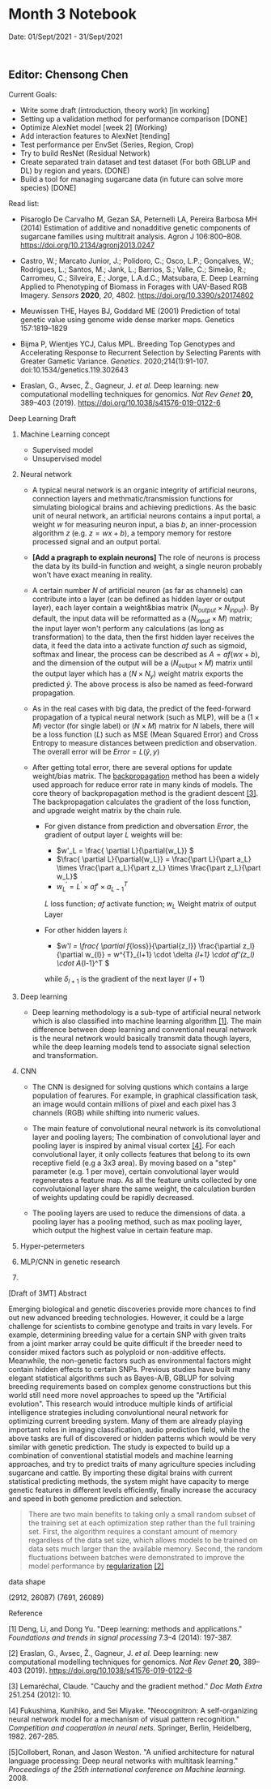 Month 3 Notebook
====

Date: 01/Sept/2021 - 31/Sept/2021

<br> Editor: Chensong Chen
----



Current Goals:

+ Write some draft (introduction, theory work) [in working]
+ Setting up a validation method for performance comparison [DONE]
+ Optimize AlexNet model [week 2] (Working)
+ Add interaction features to AlexNet [tending] 
+ Test performance per EnvSet (Series, Region, Crop) 
+ Try to build ResNet (Residual Network)
+ Create separated train dataset and test dataset (For both GBLUP and DL) by region and years. (DONE)
+ Build a tool for managing sugarcane data (in future can solve more species) [DONE]




Read list:

+ Pisaroglo De Carvalho M, Gezan SA, Peternelli LA, Pereira Barbosa MH (2014) Estimation of additive and nonadditive genetic components of sugarcane families using multitrait analysis. Agron J 106:800–808. https://doi.org/10.2134/agronj2013.0247
+ Castro, W.; Marcato Junior, J.; Polidoro, C.; Osco, L.P.; Gonçalves, W.; Rodrigues, L.; Santos, M.; Jank, L.; Barrios, S.; Valle, C.; Simeão, R.; Carromeu, C.; Silveira, E.; Jorge, L.A.d.C.; Matsubara, E. Deep Learning Applied to Phenotyping of Biomass in Forages with UAV-Based RGB Imagery. *Sensors* **2020**, *20*, 4802. https://doi.org/10.3390/s20174802
+ Meuwissen THE, Hayes BJ, Goddard ME (2001) Prediction of total genetic value using genome wide dense marker maps. Genetics 157:1819–1829
+ Bijma P, Wientjes YCJ, Calus MPL. Breeding Top Genotypes and Accelerating Response to Recurrent Selection by Selecting Parents with Greater Gametic Variance. *Genetics*. 2020;214(1):91-107. doi:10.1534/genetics.119.302643

+ Eraslan, G., Avsec, Ž., Gagneur, J. *et al.* Deep learning: new computational modelling techniques for genomics. *Nat Rev Genet* **20,** 389–403 (2019). https://doi.org/10.1038/s41576-019-0122-6



Deep Learning Draft

1. Machine Learning concept
   + Supervised model
   + Unsupervised model
   
2. Neural network
   + A typical neural network is an organic integrity of artificial neurons, connection layers and methmatic/transmission functions for simulating biological brains and achieving predictions. As the basic unit of neural network, an artificial neurons contains a input portal, a weight $w$ for measuring neuron input, a bias $b$, an inner-procession algorithm $z$ (e.g. $z = wx +b$), a tempory memory for restore processed signal and an output portal. 

   + **[Add a pragraph to explain neurons]** The role of neurons is process the data by its build-in function and weight, a single neuron probably won't have exact meaning in reality.

   + A certain number $N$ of artificial neuron (as far as channels) can contribute into a layer (can be defined as hidden layer or output layer), each layer contain a weight&bias matrix ($N_{output} \times N_{input}$). By default, the input data will be reformatted as a ($N_ {input}\times M$) matrix; the input layer won't perform any calculations (as long as transformation) to the data, then the first hidden layer receives the data, it feed the data into a activate function $af$ such as sigmoid, softmax and linear, the process can be described as $A = af(wx +b)$, and the dimension of the output will be a ($N_{output} \times M$) matrix until the output layer which has a $(N \times N_y)$ weight matrix exports the predicted $\hat{y}$. The above process is also be named as feed-forward propagation.

   + As in the real cases with big data, the predict of the feed-forward propagation of a typical neural network (such as MLP), will be a $(1\times M)$ vector (for single label) or $(N \times M)$ matrix for $N$ labels, there will be a loss function ($L$) such as MSE (Mean Squared Error) and  Cross Entropy to measure distances between prediction and observation. The overall error will be $Error = L(\hat{y},y)$

   + After getting total error, there are several options for update weight/bias matrix. The [backpropagation](https://en.wikipedia.org/wiki/Backpropagation) method has been a widely used approach for reduce error rate in many kinds of models. The core theory of  backpropagation method is the gradient descent [[3]](#3). The backpropagation calculates the gradient of the loss function, and upgrade weight matrix by the chain rule.

     + For given distance from prediction and obversation $Error$, the gradient of output layer $L$ weights will be:

       + $w'_L = \frac{ \partial L}{\partial{w_L}}  $   
       + $\frac{ \partial L}{\partial{w_L}} = \frac{\part L}{\part a_L} \times \frac{\part a_L}{\part z_L} \times \frac{\part z_L}{\part w_L}$
       + $w^{'}_L = L^{'} \times af' \times a_{L-1}^T$

       $L$ loss function; $af$ activate function; $w_L$ Weight matrix of output Layer

     + For other hidden layers $l$:

       + $w'_l = \frac{ \partial f_{loss}}{\partial{z_l}} \frac{\partial z_l}{\partial w_{l}} = w^{T}_{l+1} \cdot \delta _{l+1} \cdot af'(z_l) \cdot A_{l-1}^T $

       while $\delta _{l+1}$ is the gradient of the next layer ($l+1$)

3. Deep learning
   + Deep learning methodology is a sub-type of artificial neural network which is also classified into machine learning algorithm [[1]](#1). The main difference between deep learning and conventional neural network is the neural network would basically transmit data though layers, while the deep learning models tend to associate signal selection and transformation.
   
4. CNN

   + The CNN is designed for solving qustions which contains a large population of fearures. For example, in graphical classification task, an image would contain millions of pixel and each pixel has 3 channels (RGB) while shifting into numeric values. 

   + The main feature of convolutional neural network is its convolutional layer and pooling layers; The combination of convolutional layer and pooling layer is inspired by animal visual cortex [[4]](#4). For each convolutional layer, it only collects features that belong to its own receptive field (e.g a 3x3 area). By moving based on a "step" parameter (e.g. 1 per move), certain convolutional layer would regenerates a feature map. As all the feature units collected by one convolutaional layer share the same weight, the calculation burden of weights updating could be rapidly decreased. 
   + The pooling layers are used to reduce the dimensions of data. a pooling layer has a pooling method, such as max pooling layer, which output the highest value in certain feature map.

5. Hyper-petermeters

6. MLP/CNN in genetic research

7. 



[Draft of 3MT] Abstract

Emerging biological and genetic discoveries provide more chances to find out new advanced breeding technologies. However, it could be a large challenge for scientists to combine genotype and traits in vary levels. For example, determining breeding value for a certain SNP with given traits from a joint marker array could be quite difficult if the breeder need to consider mixed factors such as polyploid or non-additive effects. Meanwhile, the non-genetic factors such as environmental factors might contain hidden effects to certain SNPs. Previous studies have built many elegant statistical algorithms such as Bayes-A/B, GBLUP for solving breeding requirements based on complex genome constructions but this world still need more novel approaches to speed up the "Artificial evolution". This research would introduce multiple kinds of artificial intelligence strategies including convoluntional neural network for optimizing current breeding system. Many of them are already playing important roles in imaging classification, audio prediction field, while the above tasks are full of discovered or hidden patterns which would be very similar with genetic prediction. The study is expected to build up a combination of conventional statistial models and machine learning approaches, and try to predict traits of many agriculture species including sugarcane and cattle. By importing these digital brains with current statistical predicting methods, the system might have capacity to merge genetic features in different levels efficiently, finally increase the accuracy and speed in both genome prediction and selection. 



> There are two main benefits to taking only a small random subset of the training set at each optimization step rather than the full training set. First, the algorithm requires a constant amount of memory regardless of the data set size, which allows models to be trained on data sets much larger than the available memory. Second, the random fluctuations between batches were demonstrated to improve the model performance by [regularization](https://www.nature.com/articles/s41576-019-0122-6#Glos45) [[2]](#2)





data shape

(2912, 26087)
(7691, 26089)

Reference 

<a name="1">[1]</a> Deng, Li, and Dong Yu. "Deep learning: methods and applications." *Foundations and trends in signal processing* 7.3–4 (2014): 197-387.

<a name="2">[2]</a> Eraslan, G., Avsec, Ž., Gagneur, J. *et al.* Deep learning: new computational modelling techniques for genomics. *Nat Rev Genet* **20,** 389–403 (2019). https://doi.org/10.1038/s41576-019-0122-6

<a name="3">[3]</a> Lemaréchal, Claude. "Cauchy and the gradient method." *Doc Math Extra* 251.254 (2012): 10.

<a name="4">[4]</a> Fukushima, Kunihiko, and Sei Miyake. "Neocognitron: A self-organizing neural network model for a mechanism of visual pattern recognition." *Competition and cooperation in neural nets*. Springer, Berlin, Heidelberg, 1982. 267-285.

<a name="5">[5]</a>Collobert, Ronan, and Jason Weston. "A unified architecture for natural language processing: Deep neural networks with multitask learning." *Proceedings of the 25th international conference on Machine learning*. 2008.
